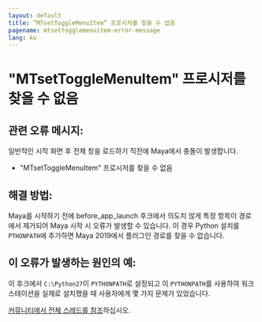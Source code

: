 ```yaml
---
layout: default
title: ”MTsetToggleMenuItem” 프로시저를 찾을 수 없음
pagename: mtsettogglemenuitem-error-message
lang: ko
---
```


# "MTsetToggleMenuItem" 프로시저를 찾을 수 없음

## 관련 오류 메시지:

일반적인 시작 화면 후 전체 창을 로드하기 직전에 Maya에서 충돌이 발생합니다.
- "MTsetToggleMenuItem" 프로시저를 찾을 수 없음

## 해결 방법:

Maya를 시작하기 전에 before_app_launch 후크에서 의도치 않게 특정 항목이 경로에서 제거되어 Maya 시작 시 오류가 발생할 수 있습니다. 이 경우 Python 설치를 `PTHONPATH`에 추가하면 Maya 2019에서 플러그인 경로를 찾을 수 없습니다.

## 이 오류가 발생하는 원인의 예:
이 후크에서 `C:\Python27`이 `PYTHONPATH`로 설정되고 이 `PYTHONPATH`를 사용하여 워크스테이션을 실제로 설치했을 때 사용자에게 몇 가지 문제가 있었습니다.

[커뮤니티에서 전체 스레드를 참조](https://community.shotgridsoftware.com/t/tk-maya-cannot-find-procedure-mtsettogglemenuitem/4629)하십시오.

